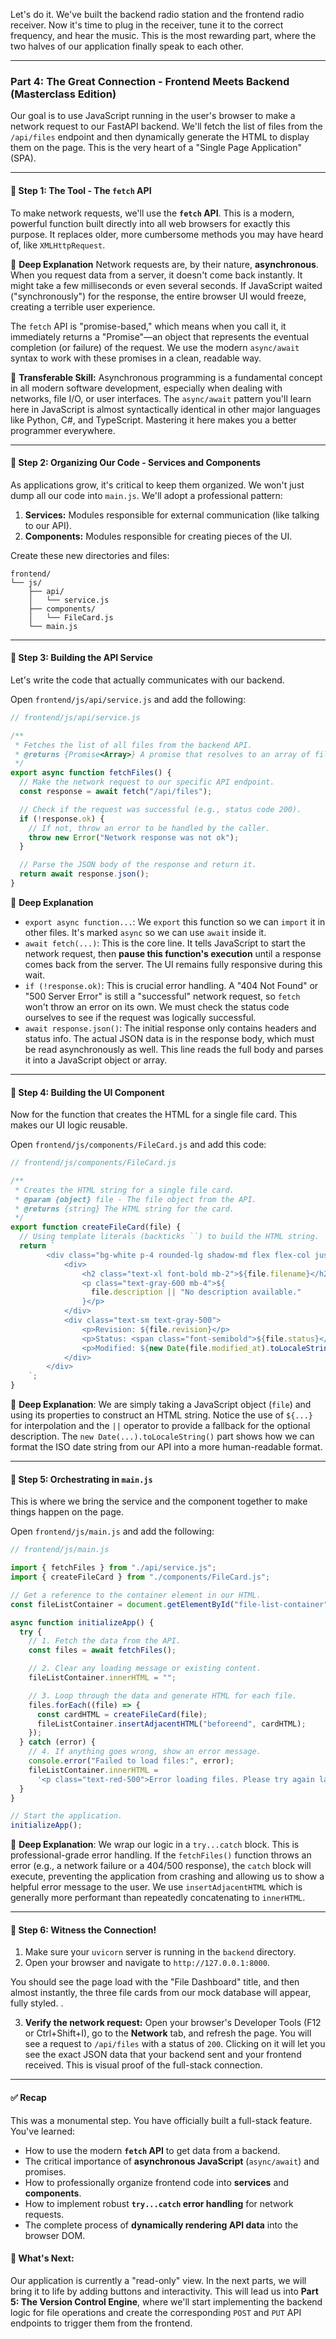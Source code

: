 Let's do it. We've built the backend radio station and the frontend radio receiver. Now it's time to plug in the receiver, tune it to the correct frequency, and hear the music. This is the most rewarding part, where the two halves of our application finally speak to each other.

---

### **Part 4: The Great Connection - Frontend Meets Backend (Masterclass Edition)**

Our goal is to use JavaScript running in the user's browser to make a network request to our FastAPI backend. We'll fetch the list of files from the `/api/files` endpoint and then dynamically generate the HTML to display them on the page. This is the very heart of a "Single Page Application" (SPA).

---

#### **🚩 Step 1: The Tool - The `fetch` API**

To make network requests, we'll use the **`fetch` API**. This is a modern, powerful function built directly into all web browsers for exactly this purpose. It replaces older, more cumbersome methods you may have heard of, like `XMLHttpRequest`.

🔎 **Deep Explanation**
Network requests are, by their nature, **asynchronous**. When you request data from a server, it doesn't come back instantly. It might take a few milliseconds or even several seconds. If JavaScript waited ("synchronously") for the response, the entire browser UI would freeze, creating a terrible user experience.

The `fetch` API is "promise-based," which means when you call it, it immediately returns a "Promise"—an object that represents the eventual completion (or failure) of the request. We use the modern `async/await` syntax to work with these promises in a clean, readable way.

🔑 **Transferable Skill:** Asynchronous programming is a fundamental concept in all modern software development, especially when dealing with networks, file I/O, or user interfaces. The `async/await` pattern you'll learn here in JavaScript is almost syntactically identical in other major languages like Python, C\#, and TypeScript. Mastering it here makes you a better programmer everywhere.

---

#### **🚩 Step 2: Organizing Our Code - Services and Components**

As applications grow, it's critical to keep them organized. We won't just dump all our code into `main.js`. We'll adopt a professional pattern:

1.  **Services:** Modules responsible for external communication (like talking to our API).
2.  **Components:** Modules responsible for creating pieces of the UI.

Create these new directories and files:

```
frontend/
└── js/
    ├── api/
    │   └── service.js
    ├── components/
    │   └── FileCard.js
    └── main.js
```

---

#### **🚩 Step 3: Building the API Service**

Let's write the code that actually communicates with our backend.

Open `frontend/js/api/service.js` and add the following:

```javascript
// frontend/js/api/service.js

/**
 * Fetches the list of all files from the backend API.
 * @returns {Promise<Array>} A promise that resolves to an array of file objects.
 */
export async function fetchFiles() {
  // Make the network request to our specific API endpoint.
  const response = await fetch("/api/files");

  // Check if the request was successful (e.g., status code 200).
  if (!response.ok) {
    // If not, throw an error to be handled by the caller.
    throw new Error("Network response was not ok");
  }

  // Parse the JSON body of the response and return it.
  return await response.json();
}
```

🔎 **Deep Explanation**

- `export async function...`: We `export` this function so we can `import` it in other files. It's marked `async` so we can use `await` inside it.
- `await fetch(...)`: This is the core line. It tells JavaScript to start the network request, then **pause this function's execution** until a response comes back from the server. The UI remains fully responsive during this wait.
- `if (!response.ok)`: This is crucial error handling. A "404 Not Found" or "500 Server Error" is still a "successful" network request, so `fetch` won't throw an error on its own. We must check the status code ourselves to see if the request was logically successful.
- `await response.json()`: The initial response only contains headers and status info. The actual JSON data is in the response body, which must be read asynchronously as well. This line reads the full body and parses it into a JavaScript object or array.

---

#### **🚩 Step 4: Building the UI Component**

Now for the function that creates the HTML for a single file card. This makes our UI logic reusable.

Open `frontend/js/components/FileCard.js` and add this code:

```javascript
// frontend/js/components/FileCard.js

/**
 * Creates the HTML string for a single file card.
 * @param {object} file - The file object from the API.
 * @returns {string} The HTML string for the card.
 */
export function createFileCard(file) {
  // Using template literals (backticks ``) to build the HTML string.
  return `
        <div class="bg-white p-4 rounded-lg shadow-md flex flex-col justify-between">
            <div>
                <h2 class="text-xl font-bold mb-2">${file.filename}</h2>
                <p class="text-gray-600 mb-4">${
                  file.description || "No description available."
                }</p>
            </div>
            <div class="text-sm text-gray-500">
                <p>Revision: ${file.revision}</p>
                <p>Status: <span class="font-semibold">${file.status}</span></p>
                <p>Modified: ${new Date(file.modified_at).toLocaleString()}</p>
            </div>
        </div>
    `;
}
```

🔎 **Deep Explanation**: We are simply taking a JavaScript object (`file`) and using its properties to construct an HTML string. Notice the use of `${...}` for interpolation and the `||` operator to provide a fallback for the optional description. The `new Date(...).toLocaleString()` part shows how we can format the ISO date string from our API into a more human-readable format.

---

#### **🚩 Step 5: Orchestrating in `main.js`**

This is where we bring the service and the component together to make things happen on the page.

Open `frontend/js/main.js` and add the following:

```javascript
// frontend/js/main.js

import { fetchFiles } from "./api/service.js";
import { createFileCard } from "./components/FileCard.js";

// Get a reference to the container element in our HTML.
const fileListContainer = document.getElementById("file-list-container");

async function initializeApp() {
  try {
    // 1. Fetch the data from the API.
    const files = await fetchFiles();

    // 2. Clear any loading message or existing content.
    fileListContainer.innerHTML = "";

    // 3. Loop through the data and generate HTML for each file.
    files.forEach((file) => {
      const cardHTML = createFileCard(file);
      fileListContainer.insertAdjacentHTML("beforeend", cardHTML);
    });
  } catch (error) {
    // 4. If anything goes wrong, show an error message.
    console.error("Failed to load files:", error);
    fileListContainer.innerHTML =
      '<p class="text-red-500">Error loading files. Please try again later.</p>';
  }
}

// Start the application.
initializeApp();
```

🔎 **Deep Explanation**: We wrap our logic in a `try...catch` block. This is professional-grade error handling. If the `fetchFiles()` function throws an error (e.g., a network failure or a 404/500 response), the `catch` block will execute, preventing the application from crashing and allowing us to show a helpful error message to the user. We use `insertAdjacentHTML` which is generally more performant than repeatedly concatenating to `innerHTML`.

---

#### **🚩 Step 6: Witness the Connection\!**

1.  Make sure your `uvicorn` server is running in the `backend` directory.
2.  Open your browser and navigate to `http://127.0.0.1:8000`.

You should see the page load with the "File Dashboard" title, and then almost instantly, the three file cards from our mock database will appear, fully styled. .

3.  **Verify the network request:** Open your browser's Developer Tools (F12 or Ctrl+Shift+I), go to the **Network** tab, and refresh the page. You will see a request to `/api/files` with a status of `200`. Clicking on it will let you see the exact JSON data that your backend sent and your frontend received. This is visual proof of the full-stack connection.

---

#### **✅ Recap**

This was a monumental step. You have officially built a full-stack feature. You've learned:

- How to use the modern **`fetch` API** to get data from a backend.
- The critical importance of **asynchronous JavaScript** (`async/await`) and promises.
- How to professionally organize frontend code into **services** and **components**.
- How to implement robust **`try...catch` error handling** for network requests.
- The complete process of **dynamically rendering API data** into the browser DOM.

#### **📌 What's Next:**

Our application is currently a "read-only" view. In the next parts, we will bring it to life by adding buttons and interactivity. This will lead us into **Part 5: The Version Control Engine**, where we'll start implementing the backend logic for file operations and create the corresponding `POST` and `PUT` API endpoints to trigger them from the frontend.
